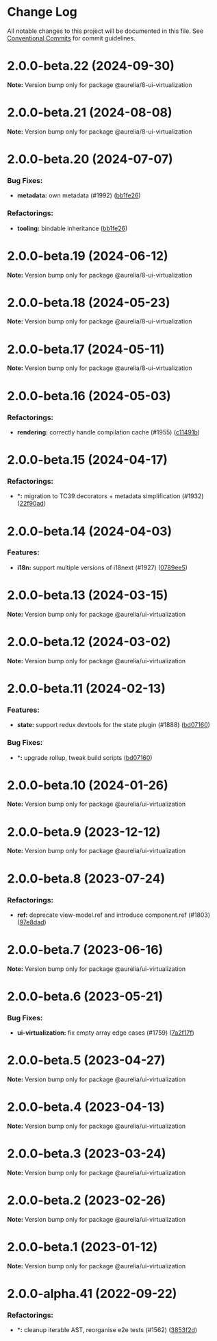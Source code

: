 # Change Log

All notable changes to this project will be documented in this file.
See [Conventional Commits](https://conventionalcommits.org) for commit guidelines.

<a name="2.0.0-beta.22"></a>
# 2.0.0-beta.22 (2024-09-30)

**Note:** Version bump only for package @aurelia/8-ui-virtualization

<a name="2.0.0-beta.21"></a>
# 2.0.0-beta.21 (2024-08-08)

**Note:** Version bump only for package @aurelia/8-ui-virtualization

<a name="2.0.0-beta.20"></a>
# 2.0.0-beta.20 (2024-07-07)

### Bug Fixes:

* **metadata:** own metadata (#1992) ([bb1fe26](https://github.com/aurelia/aurelia/commit/bb1fe26))


### Refactorings:

* **tooling:** bindable inheritance ([bb1fe26](https://github.com/aurelia/aurelia/commit/bb1fe26))

<a name="2.0.0-beta.19"></a>
# 2.0.0-beta.19 (2024-06-12)

**Note:** Version bump only for package @aurelia/8-ui-virtualization

<a name="2.0.0-beta.18"></a>
# 2.0.0-beta.18 (2024-05-23)

**Note:** Version bump only for package @aurelia/8-ui-virtualization

<a name="2.0.0-beta.17"></a>
# 2.0.0-beta.17 (2024-05-11)

**Note:** Version bump only for package @aurelia/8-ui-virtualization

<a name="2.0.0-beta.16"></a>
# 2.0.0-beta.16 (2024-05-03)

### Refactorings:

* **rendering:** correctly handle compilation cache (#1955) ([c11491b](https://github.com/aurelia/aurelia/commit/c11491b))

<a name="2.0.0-beta.15"></a>
# 2.0.0-beta.15 (2024-04-17)

### Refactorings:

* ***:** migration to TC39 decorators + metadata simplification (#1932) ([22f90ad](https://github.com/aurelia/aurelia/commit/22f90ad))

<a name="2.0.0-beta.14"></a>
# 2.0.0-beta.14 (2024-04-03)

### Features:

* **i18n:** support multiple versions of i18next (#1927) ([0789ee5](https://github.com/aurelia/aurelia/commit/0789ee5))

<a name="2.0.0-beta.13"></a>
# 2.0.0-beta.13 (2024-03-15)

**Note:** Version bump only for package @aurelia/ui-virtualization

<a name="2.0.0-beta.12"></a>
# 2.0.0-beta.12 (2024-03-02)

**Note:** Version bump only for package @aurelia/ui-virtualization

<a name="2.0.0-beta.11"></a>
# 2.0.0-beta.11 (2024-02-13)

### Features:

* **state:** support redux devtools for the state plugin (#1888) ([bd07160](https://github.com/aurelia/aurelia/commit/bd07160))


### Bug Fixes:

* ***:** upgrade rollup, tweak build scripts ([bd07160](https://github.com/aurelia/aurelia/commit/bd07160))

<a name="2.0.0-beta.10"></a>
# 2.0.0-beta.10 (2024-01-26)

**Note:** Version bump only for package @aurelia/ui-virtualization

<a name="2.0.0-beta.9"></a>
# 2.0.0-beta.9 (2023-12-12)

**Note:** Version bump only for package @aurelia/ui-virtualization

<a name="2.0.0-beta.8"></a>
# 2.0.0-beta.8 (2023-07-24)

### Refactorings:

* **ref:** deprecate view-model.ref and introduce component.ref (#1803) ([97e8dad](https://github.com/aurelia/aurelia/commit/97e8dad))

<a name="2.0.0-beta.7"></a>
# 2.0.0-beta.7 (2023-06-16)

**Note:** Version bump only for package @aurelia/ui-virtualization

<a name="2.0.0-beta.6"></a>
# 2.0.0-beta.6 (2023-05-21)

### Bug Fixes:

* **ui-virtualization:** fix empty array edge cases (#1759) ([7a2f17f](https://github.com/aurelia/aurelia/commit/7a2f17f))

<a name="2.0.0-beta.5"></a>
# 2.0.0-beta.5 (2023-04-27)

**Note:** Version bump only for package @aurelia/ui-virtualization

<a name="2.0.0-beta.4"></a>
# 2.0.0-beta.4 (2023-04-13)

**Note:** Version bump only for package @aurelia/ui-virtualization

<a name="2.0.0-beta.3"></a>
# 2.0.0-beta.3 (2023-03-24)

**Note:** Version bump only for package @aurelia/ui-virtualization

<a name="2.0.0-beta.2"></a>
# 2.0.0-beta.2 (2023-02-26)

**Note:** Version bump only for package @aurelia/ui-virtualization

<a name="2.0.0-beta.1"></a>
# 2.0.0-beta.1 (2023-01-12)

**Note:** Version bump only for package @aurelia/ui-virtualization

<a name="2.0.0-alpha.41"></a>
# 2.0.0-alpha.41 (2022-09-22)

### Refactorings:

* ***:** cleanup iterable AST, reorganise e2e tests (#1562) ([3853f2d](https://github.com/aurelia/aurelia/commit/3853f2d))

